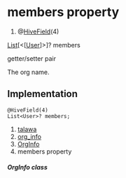 
<div>

# members property

</div>


<div>

1.  @[HiveField](https://pub.dev/documentation/hive/2.2.3/hive/HiveField-class.html)(4)

</div>

[List](https://api.flutter.dev/flutter/dart-core/List-class.html)[\<[[User](../../models_user_user_info/User-class.html)]\>]?
members


getter/setter pair




The org name.



## Implementation

``` language-dart
@HiveField(4)
List<User>? members;
```







1.  [talawa](../../index.html)
2.  [org_info](../../models_organization_org_info/)
3.  [OrgInfo](../../models_organization_org_info/OrgInfo-class.html)
4.  members property

##### OrgInfo class







